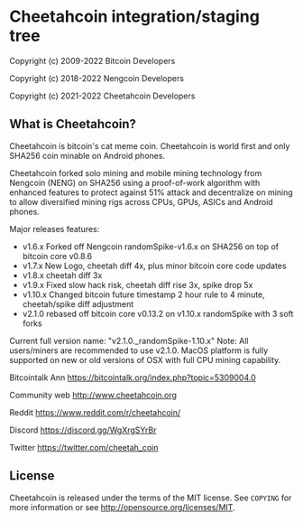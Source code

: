 Cheetahcoin integration/staging tree
================================


Copyright (c) 2009-2022 Bitcoin Developers

Copyright (c) 2018-2022 Nengcoin Developers

Copyright (c) 2021-2022 Cheetahcoin Developers

What is Cheetahcoin?
----------------

Cheetahcoin is bitcoin's cat meme coin. Cheetahcoin is world first and only SHA256 coin minable on Android phones. 

Cheetahcoin forked solo mining and mobile mining technology from Nengcoin (NENG) on SHA256 using a proof-of-work algorithm with enhanced features to protect against 51% attack and decentralize on mining to allow diversified mining rigs across CPUs, GPUs, ASICs and Android phones.

Major releases features:

* v1.6.x Forked off Nengcoin randomSpike-v1.6.x  on SHA256 on top of bitcoin core v0.8.6
* v1.7.x New Logo, cheetah diff 4x, plus minor bitcoin core code updates
* v1.8.x cheetah diff 3x
* v1.9.x Fixed slow hack risk, cheetah diff rise 3x, spike drop 5x
* v1.10.x Changed bitcoin future timestamp 2 hour rule to 4 minute, cheetah/spike diff adjustment
* v2.1.0 rebased off bitcoin core v0.13.2 on v1.10.x randomSpike with 3 soft forks

Current full version name: "v2.1.0._randomSpike-1.10.x" 
Note: All users/miners are recommended to use v2.1.0. MacOS platform is fully supported on new or old versions of OSX with full CPU mining capability.

Bitcointalk Ann
https://bitcointalk.org/index.php?topic=5309004.0

Community web
http://www.cheetahcoin.org

Reddit
https://www.reddit.com/r/cheetahcoin/

Discord
https://discord.gg/WgXrgSYrBr

Twitter
https://twitter.com/cheetah_coin


License
-------

Cheetahcoin is released under the terms of the MIT license. See `COPYING` for more
information or see http://opensource.org/licenses/MIT.



